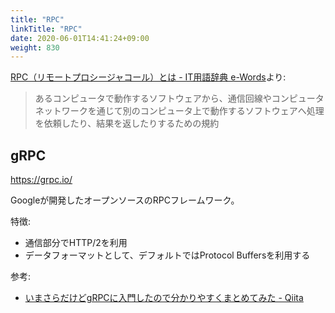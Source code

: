 ```yaml
---
title: "RPC"
linkTitle: "RPC"
date: 2020-06-01T14:41:24+09:00
weight: 830
---
```


[RPC（リモートプロシージャコール）とは - IT用語辞典 e-Words](http://e-words.jp/w/RPC.html)より:

> あるコンピュータで動作するソフトウェアから、通信回線やコンピュータネットワークを通じて別のコンピュータ上で動作するソフトウェアへ処理を依頼したり、結果を返したりするための規約

## gRPC

https://grpc.io/

Googleが開発したオープンソースのRPCフレームワーク。

特徴:

- 通信部分でHTTP/2を利用
- データフォーマットとして、デフォルトではProtocol Buffersを利用する

参考:

- [いまさらだけどgRPCに入門したので分かりやすくまとめてみた - Qiita](https://qiita.com/gold-kou/items/a1cc2be6045723e242eb)
